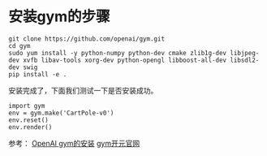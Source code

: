 # 安装gym的步骤

    git clone https://github.com/openai/gym.git
    cd gym
    sudo yum install -y python-numpy python-dev cmake zlib1g-dev libjpeg-dev xvfb libav-tools xorg-dev python-opengl libboost-all-dev libsdl2-dev swig
    pip install -e .
安装完成了，下面我们测试一下是否安装成功。

    import gym
    env = gym.make('CartPole-v0')
    env.reset()
    env.render()

参考：
[OpenAI gym的安装](https://blog.csdn.net/lingyun_csdn/article/details/79212415)
[gym开元官网](https://github.com/openai/gym#installation)